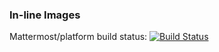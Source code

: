 ### In-line Images

Mattermost/platform build status:  [![Build Status](https://travis-ci.org/mattermost/platform.svg?branch=master)](https://travis-ci.org/mattermost/platform)
